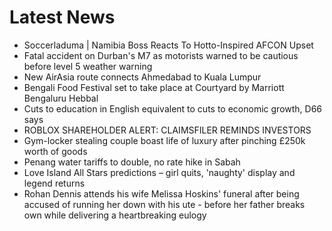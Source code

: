 # Latest News
-  Soccerladuma | Namibia Boss Reacts To Hotto-Inspired AFCON Upset
-  Fatal accident on Durban's M7 as motorists warned to be cautious before level 5 weather warning
-  New AirAsia route connects Ahmedabad to Kuala Lumpur
-  Bengali Food Festival set to take place at Courtyard by Marriott Bengaluru Hebbal
-  Cuts to education in English equivalent to cuts to economic growth, D66 says
-  ROBLOX SHAREHOLDER ALERT: CLAIMSFILER REMINDS INVESTORS
-  Gym-locker stealing couple boast life of luxury after pinching £250k worth of goods
-  Penang water tariffs to double, no rate hike in Sabah
-  Love Island All Stars predictions – girl quits, 'naughty' display and legend returns
-  Rohan Dennis attends his wife Melissa Hoskins' funeral after being accused of running her down with his ute - before her father breaks own while delivering a heartbreaking eulogy
